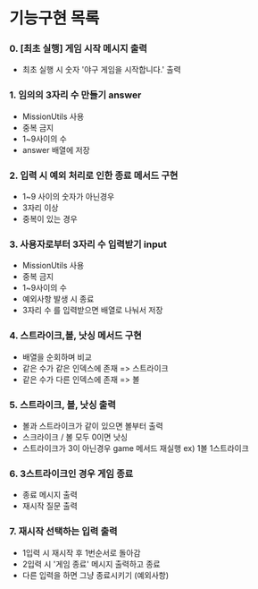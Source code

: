 # 기능구현 목록

### 0. [최초 실행] 게임 시작 메시지 출력

- 최초 실행 시 숫자 '야구 게임을 시작합니다.' 출력

### 1. 임의의 3자리 수 만들기 answer

- MissionUtils 사용
- 중복 금지
- 1~9사이의 수
- answer 배열에 저장

### 2. 입력 시 예외 처리로 인한 종료 메서드 구현

- 1~9 사이의 숫자가 아닌경우
- 3자리 이상
- 중복이 있는 경우

### 3. 사용자로부터 3자리 수 입력받기 input

- MissionUtils 사용
- 중복 금지
- 1~9사이의 수
- 예외사항 발생 시 종료
- 3자리 수 를 입력받으면 배열로 나눠서 저장

### 4. 스트라이크,볼, 낫싱 메서드 구현

- 배열을 순회하며 비교
- 같은 수가 같은 인덱스에 존재 => 스트라이크
- 같은 수가 다른 인덱스에 존재 => 볼

### 5. 스트라이크, 볼, 낫싱 출력

- 볼과 스트라이크가 같이 있으면 볼부터 출력
- 스크라이크 / 볼 모두 0이면 낫싱
- 스트라이크가 3이 아닌경우 game 메서드 재실행
  ex) 1볼 1스트라이크

### 6. 3스트라이크인 경우 게임 종료

- 종료 메시지 출력
- 재시작 질문 출력

### 7. 재시작 선택하는 입력 출력

- 1입력 시 재시작 후 1번순서로 돌아감
- 2입력 시 '게임 종료' 메시지 출력하고 종료
- 다른 입력을 하면 그냥 종료시키기 (예외사항)
